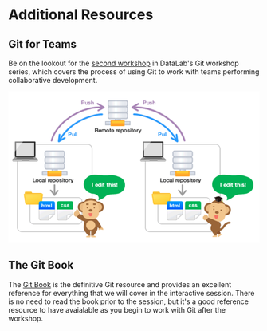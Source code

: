 # Additional Resources

## Git for Teams

Be on the lookout for the [second workshop] in DataLab's Git workshop series, which 
covers the process of using Git to work with teams performing collaborative 
development.

[second workshop]: https://ucdavisdatalab.github.io/workshop_git_for_teams/

![Different local repositories synched across a remote source](img/git_for_teams.png)

## The Git Book

The [Git Book](https://git-scm.com/book/en/v2) is the definitive Git resource 
and provides an excellent reference for everything that we will cover in the 
interactive session. There is no need to read the book prior to the session, 
but it's a good reference resource to have avaialable as you begin to work 
with Git after the workshop.
